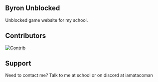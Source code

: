 ## Byron Unblocked
Unblocked game website for my school.


## Contributors
[![Contrib](https://contrib.rocks/image?repo=sdfsdfasdfsdfasdfsdfasdf/Supernova-V2)](https://github.com/sdfsdfasdfsdfasdfsdfasdf/Supernova-V2/graphs/contributors)

## Support
Need to contact me? Talk to me at school or on discord at iamatacoman
